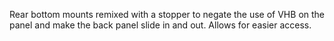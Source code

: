 Rear bottom mounts remixed with a stopper to negate the use of VHB on the panel and make the back panel slide in and out. Allows for easier access.
